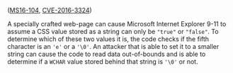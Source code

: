 ([MS16-104][], [CVE-2016-3324][])

[MS16-104]: https://technet.microsoft.com/library/security/ms16-104
[CVE-2016-3324]: http://www.cve.mitre.org/cgi-bin/cvename.cgi?name=CVE-2016-3324

A specially crafted web-page can cause Microsoft Internet Explorer 9-11 to
assume a CSS value stored as a string can only be `"true"` or `"false"`. To
determine which of these two values it is, the code checks if the fifth
character is an `'e'` or a `'\0'`. An attacker that is able to set it to a
smaller string can cause the code to read data out-of-bounds and is able to
determine if a `WCHAR` value stored behind that string is `'\0'` or not.
